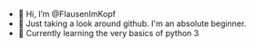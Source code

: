- 👋 Hi, I’m @FlausenImKopf
- 👀 Just taking a look around github. I'm an absolute beginner.
- 🌱 Currently learning the very basics of python 3


<!---
FlausenImKopf/FlausenImKopf is a ✨ special ✨ repository because its `README.md` (this file) appears on your GitHub profile.
You can click the Preview link to take a look at your changes.- 💞️ I’m looking to collaborate on ... 
- 📫 How to reach me ...
--->
